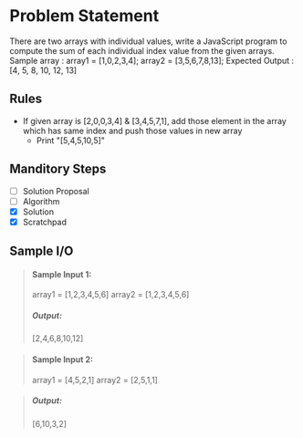 # Problem Statement   

There are two arrays with individual values, write a JavaScript program to compute the sum of each individual index value from the given arrays. 
Sample array :
array1 = [1,0,2,3,4];
array2 = [3,5,6,7,8,13];
Expected Output :
[4, 5, 8, 10, 12, 13] 

## Rules
* If given array is [2,0,0,3,4] & [3,4,5,7,1], add those element in the array which has same index and push those values in new array
    * Print "[5,4,5,10,5]"

## Manditory Steps

- [ ] Solution Proposal
- [ ] Algorithm
- [x] Solution
- [x] Scratchpad

## Sample I/O

> #### Sample Input 1:
> array1 = [1,2,3,4,5,6]
> array2 = [1,2,3,4,5,6]
>
> ##### Output:
> [2,4,6,8,10,12]

> #### Sample Input 2:
> array1 = [4,5,2,1] 
> array2 = [2,5,1,1]

> ##### Output:
> [6,10,3,2]
